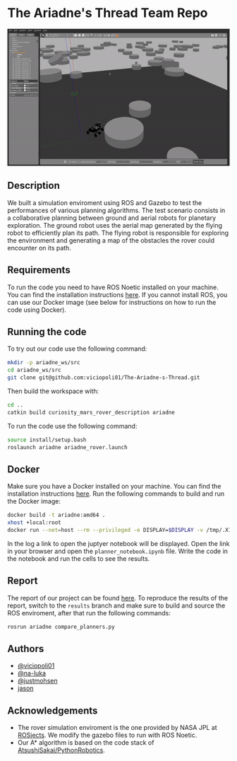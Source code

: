 # The Ariadne's Thread Team Repo

<!-- Add gif -->
<p align="center">
  <img src="media/rover_gaz.gif" alt="Rover moving in Gazebo" />

## Description

We built a simulation enviroment using ROS and Gazebo to test the performances of various planning algorithms. The test
scenario consists in a collaborative planning between ground and aerial robots for planetary exploration. The ground robot
uses the aerial map generated by the flying robot to efficiently plan its path. The flying robot is responsible for
exploring the environment and generating a map of the obstacles the rover could encounter on its path.

## Requirements

To run the code you need to have ROS Noetic installed on your machine. You can find the installation
instructions [here](https://wiki.ros.org/noetic/Installation/).
If you cannot install ROS, you can use our Docker image (see below 
for instructions on how to run the code using Docker).

## Running the code

To try out our code use the following command:

```bash
mkdir -p ariadne_ws/src
cd ariadne_ws/src
git clone git@github.com:viciopoli01/The-Ariadne-s-Thread.git
```

Then build the workspace with:

```bash
cd ..
catkin build curiosity_mars_rover_description ariadne
```

To run the code use the following command:

```bash
source install/setup.bash
roslaunch ariadne ariadne_rover.launch
```

## Docker

Make sure you have a Docker installed on your machine. You can find the installation instructions [here](https://docs.docker.com/get-docker/).
Run the following commands to build and run the Docker image:

```bash
docker build -t ariadne:amd64 .
xhost +local:root 
docker run --net=host --rm --privileged -e DISPLAY=$DISPLAY -v /tmp/.X11-unix:/tmp/.X11-unix --name ARIADNE -it ariadne:amd64
```

In the log a link to open the juptyer notebook will be displayed. Open the link in your browser and open the `planner_notebook.ipynb` file.
Write the code in the notebook and run the cells to see the results.

## Report

The report of our project can be found [here]().
To reproduce the results of the report, switch to the `results` branch and make sure to build and source the ROS enviroment, after that run the following commands:

```bash
rosrun ariadne compare_planners.py
```

## Authors

- [@viciopoli01](https://github.com/viciopoli01)
- [@na-luka](https://github.com/na-luka)
- [@justmohsen](https://github.com/JustMohsen)
- [jason]()

## Acknowledgements

- The rover simulation enviroment is the one provided by NASA JPL at [ROSjects](https://rds.theconstructsim.com/tc_projects/use_project_share_link/ab7e9a02-8907-4208-996a-ba1f45c20db2). We modify the gazebo files to run with ROS Noetic.
- Our A* algorithm is based on the code stack of [AtsushiSakai/PythonRobotics](https://github.com/AtsushiSakai/PythonRobotics).
